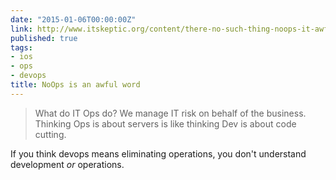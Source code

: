 ```yaml
---
date: "2015-01-06T00:00:00Z"
link: http://www.itskeptic.org/content/there-no-such-thing-noops-it-awful-word
published: true
tags:
- ios
- ops
- devops
title: NoOps is an awful word
---
```


> What do IT Ops do? We manage IT risk on behalf of the business. Thinking Ops is about servers is like thinking Dev
> is about code cutting.

If you think devops means eliminating operations, you don't understand development _or_ operations.
